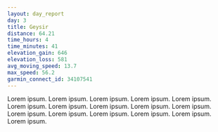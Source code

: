 ```yaml
---
layout: day_report
day: 3
title: Geysir
distance: 64.21
time_hours: 4
time_minutes: 41
elevation_gain: 646
elevation_loss: 581
avg_moving_speed: 13.7
max_speed: 56.2
garmin_connect_id: 34107541
---
```


Lorem ipsum. Lorem ipsum. Lorem ipsum. Lorem ipsum. Lorem ipsum. Lorem ipsum. Lorem ipsum. Lorem ipsum.
Lorem ipsum. Lorem ipsum. Lorem ipsum. Lorem ipsum. Lorem ipsum. Lorem ipsum. Lorem ipsum. Lorem ipsum.
